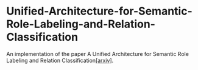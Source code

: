 # Unified-Architecture-for-Semantic-Role-Labeling-and-Relation-Classification
An implementation of the paper A Unified Architecture for Semantic Role Labeling and Relation Classification[[arxiv]](http://www.aclweb.org/anthology/C16-1120).
